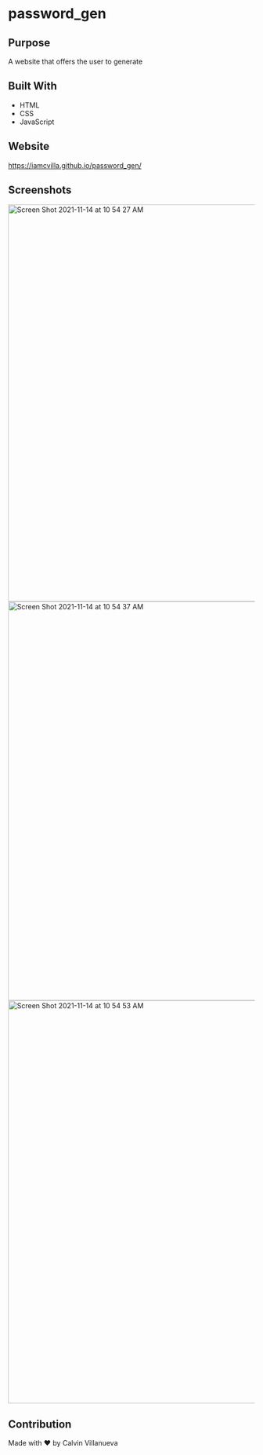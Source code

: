 # password_gen

## Purpose
A website that offers the user to generate 

## Built With
* HTML
* CSS
* JavaScript

## Website
https://iamcvilla.github.io/password_gen/

## Screenshots

<img width="809" alt="Screen Shot 2021-11-14 at 10 54 27 AM" src="https://user-images.githubusercontent.com/91897531/141688544-1f34d2d7-85ec-4a4e-b062-88067d0e19f3.png">

<img width="813" alt="Screen Shot 2021-11-14 at 10 54 37 AM" src="https://user-images.githubusercontent.com/91897531/141688522-2032b355-5a0c-4e07-ac43-8b5eba256ca1.png">

<img width="821" alt="Screen Shot 2021-11-14 at 10 54 53 AM" src="https://user-images.githubusercontent.com/91897531/141688471-44b56b01-7976-4bd5-8e0b-a21a67516414.png">


## Contribution
Made with ❤️ by Calvin Villanueva

